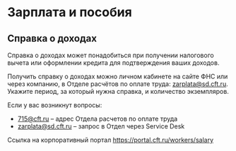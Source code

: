 # Зарплата и пособия

## Справка о доходах
Справка о доходах может понадобиться при получении налогового вычета или оформлении кредита для подтверждения ваших доходов.

Получить справку о доходах можно личном кабинете на сайте ФНС или через компанию, в Отделе расчётов по оплате труда: zarplata@sd.cft.ru. Укажите период, за который нужна справка, и количество экземпляров.

Если у вас возникнут вопросы:
- 715@cft.ru – адрес Отдела расчетов по оплате труда
- zarplata@sd.cft.ru – запрос в Отдел через Service Desk

Ссылка на корпоративный портал https://portal.cft.ru/workers/salary 
